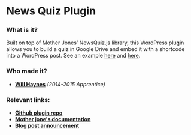 # News Quiz Plugin

### What is it?

Built on top of Mother Jones’ NewsQuiz.js library, this WordPress plugin allows you to build a quiz in Google Drive and embed it with a shortcode into a WordPress post. See an example [here](http://nerds.inn.org/2014/10/14/quiz-your-readers-our-new-wordpress-plugin-to-create-simple-quizzes/) and [here](http://youthtoday.org/2014/10/groups-try-to-close-gap-between-rich-and-poor-on-college-entrance-tests/).

### Who made it?

 - [__Will Haynes__](http://github.com/willhaynes) _(2014-2015 Apprentice)_

### Relevant links:

 - [__Github plugin repo__](https://github.com/INN/news-quiz)
 - [__Mother jone's documentation__](https://github.com/motherjones/newsquiz)
 - [__Blog post announcement__](http://nerds.inn.org/2014/10/14/quiz-your-readers-our-new-wordpress-plugin-to-create-simple-quizzes/)